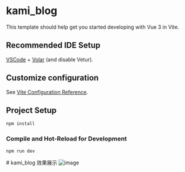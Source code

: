 # kami_blog

This template should help get you started developing with Vue 3 in Vite.

## Recommended IDE Setup

[VSCode](https://code.visualstudio.com/) + [Volar](https://marketplace.visualstudio.com/items?itemName=Vue.volar) (and disable Vetur).

## Customize configuration

See [Vite Configuration Reference](https://vitejs.dev/config/).

## Project Setup

```sh
npm install
```

### Compile and Hot-Reload for Development

```sh
npm run dev
```

#   k a m i _ b l o g 
效果展示
![image](https://github.com/user-attachments/assets/c9fce4a6-7c13-456d-babb-d67ed949ba85)
 
